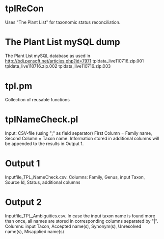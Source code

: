 # tplReCon
Uses "The Plant List" for taxonomic status reconciliation.

# The Plant List mySQL dump
The Plant List mySQL database as used in http://bdj.pensoft.net/articles.php?id=7971
tpldata_live110716.zip.001
tpldata_live110716.zip.002
tpldata_live110716.zip.003

# tpl.pm
Collection of reusable functions

# tplNameCheck.pl
Input: CSV-file (using ";" as field separator)
First Column = Family name, Second Column = Taxon name.
Information stored in additional columns will be appended to the results in Output 1.

# Output 1
Inputfile_TPL_NameCheck.csv.
Columns: Family, Genus, input Taxon, Source Id, Status, additional columns

# Output 2
Inputfile_TPL_Ambiguities.csv.
In case the input taxon name is found more than once, all names are stored in corresponding columns separated by "|".
Columns: input Taxon, Accepted name(s), Synonym(s), Unresolved name(s), Misapplied name(s)
